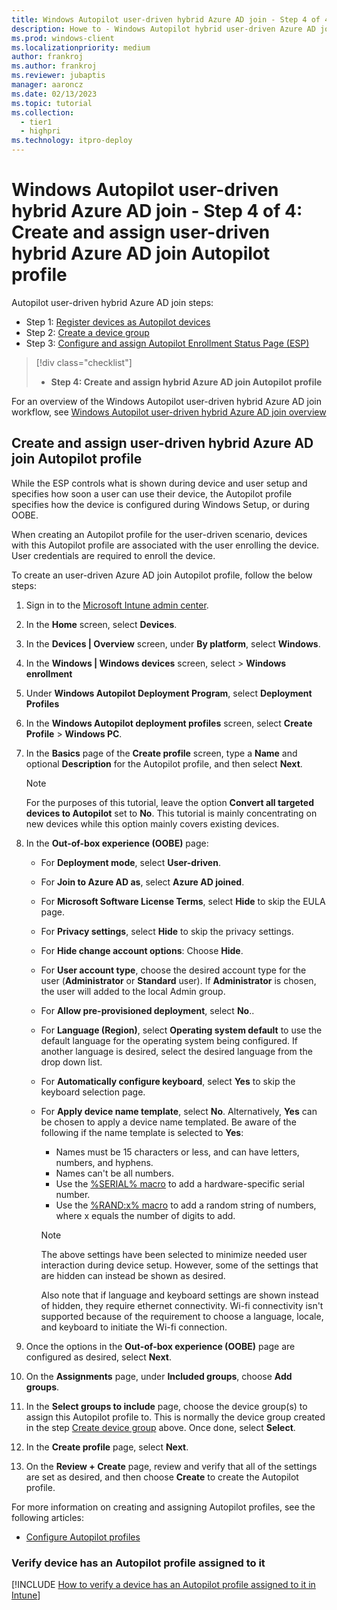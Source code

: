 ```yaml
---
title: Windows Autopilot user-driven hybrid Azure AD join - Step 4 of 4 - Create and assign user-driven hybrid Azure AD join Autopilot profile
description: Howe to - Windows Autopilot hybrid user-driven Azure AD join - Step 4 of 4 - Create and assign hybrid user-driven Azure AD join Autopilot profile.
ms.prod: windows-client
ms.localizationpriority: medium
author: frankroj
ms.author: frankroj
ms.reviewer: jubaptis
manager: aaroncz
ms.date: 02/13/2023
ms.topic: tutorial
ms.collection: 
  - tier1
  - highpri
ms.technology: itpro-deploy
---
```


# Windows Autopilot user-driven hybrid Azure AD join - Step 4 of 4: Create and assign user-driven hybrid Azure AD join Autopilot profile

Autopilot user-driven hybrid Azure AD join steps:
- Step 1: [Register devices as Autopilot devices](autopilot-user-driven-haad-1-register-device.md)
- Step 2: [Create a device group](autopilot-user-driven-haad-2-create-device-group.md)
- Step 3: [Configure and assign Autopilot Enrollment Status Page (ESP)](autopilot-user-driven-haad-3-configure-and-assign-esp.md)
> [!div class="checklist"]
> - **Step 4: Create and assign hybrid Azure AD join Autopilot profile**

For an overview of the Windows Autopilot user-driven hybrid Azure AD join workflow, see [Windows Autopilot user-driven hybrid Azure AD join overview](autopilot-user-driven-haad-workflow.md)

## Create and assign user-driven hybrid Azure AD join Autopilot profile

While the ESP controls what is shown during device and user setup and specifies how soon a user can use their device, the Autopilot profile specifies how the device is configured during Windows Setup, or during OOBE.

When creating an Autopilot profile for the user-driven scenario, devices with this Autopilot profile are associated with the user enrolling the device. User credentials are required to enroll the device.

To create an user-driven Azure AD join Autopilot profile, follow the below steps:

1. Sign in to the [Microsoft Intune admin center](https://go.microsoft.com/fwlink/?linkid=2109431).

2. In the **Home** screen, select **Devices**.

3. In the **Devices | Overview** screen, under **By platform**, select **Windows**.

4. In the **Windows | Windows devices** screen, select > **Windows enrollment**

5. Under **Windows Autopilot Deployment Program**, select **Deployment Profiles**

6. In the **Windows Autopilot deployment profiles** screen, select  **Create Profile** > **Windows PC**.

7. In the **Basics** page of the **Create profile** screen, type a **Name** and optional **Description** for the Autopilot profile, and then select **Next**.

    > [!NOTE]
    >
    > For the purposes of this tutorial, leave the option **Convert all targeted devices to Autopilot** set to **No**. This tutorial is mainly concentrating on new devices while this option mainly covers existing devices.

8. In the **Out-of-box experience (OOBE)** page:

      - For **Deployment mode**, select **User-driven**.

      - For **Join to Azure AD as**, select **Azure AD joined**.

      - For **Microsoft Software License Terms**, select **Hide** to skip the EULA page.

      - For **Privacy settings**, select **Hide** to skip the privacy settings.

      - For **Hide change account options**: Choose **Hide**.

      - For **User account type**, choose the desired account type for the user (**Administrator** or **Standard** user). If **Administrator** is chosen, the user will added to the local Admin group.

      - For **Allow pre-provisioned deployment**, select **No**..

      - For **Language (Region)**, select **Operating system default** to use the default language for the operating system being configured. If another language is desired, select the desired language from the drop down list.

      - For **Automatically configure keyboard**, select **Yes** to skip the keyboard selection page.

      - For **Apply device name template**, select **No**. Alternatively, **Yes** can be chosen to apply a device name templated. Be aware of the following if the name template is selected to **Yes**:

        - Names must be 15 characters or less, and can have letters, numbers, and hyphens.
        - Names can't be all numbers.
        - Use the [%SERIAL% macro](/windows/client-management/mdm/accounts-csp) to add a hardware-specific serial number.
        - Use the [%RAND:x% macro](/windows/client-management/mdm/accounts-csp) to add a random string of numbers, where x equals the number of digits to add.

        > [!NOTE]
        >
        > The above settings have been selected to minimize needed user interaction during device setup. However, some of the settings that are hidden can instead be shown as desired.
        >
        > Also note that if language and keyboard settings are shown instead of hidden, they require ethernet connectivity. Wi-fi connectivity isn't supported because of the requirement to choose a language, locale, and keyboard to initiate the Wi-fi connection.

9. Once the options in the **Out-of-box experience (OOBE)** page are configured as desired, select **Next**.

10. On the **Assignments** page, under **Included groups**, choose **Add groups**.

11. In the **Select groups to include** page, choose the device group(s) to assign this Autopilot profile to. This is normally the device group created in the step [Create device group](autopilot-user-driven-aadj-2-create-device-group.md) above. Once done, select **Select**.

12. In the **Create profile** page, select **Next**.

13. On the **Review + Create** page, review and verify that all of the settings are set as desired, and then choose **Create** to create the Autopilot profile.

For more information on creating and assigning Autopilot profiles, see the following articles:

- [Configure Autopilot profiles](/mem/autopilot/profiles)

### Verify device has an Autopilot profile assigned to it

[!INCLUDE [How to verify a device has an Autopilot profile assigned to it in Intune](includes/verify-autopilot-profile-assignment.md)]

<!--
## Next step - Step 5 of 5: Assign Autopilot device to a user (optional)

> [!div class="nextstepaction"]
> [Step 5: Assign Autopilot device to a user (optional)](autopilot-user-driven-aadj-5-assign-autopilot-device-to-user.md)
-->
